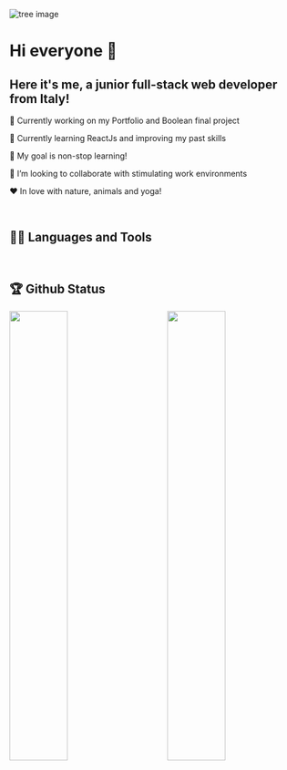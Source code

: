 ![tree image](https://i.stack.imgur.com/BhAwr.jpg)


# Hi everyone 👋

## Here it's me, a junior full-stack web developer from Italy!

🔭 Currently working on my Portfolio and Boolean final project

🌱 Currently learning ReactJs and improving my past skills

🥅 My goal is non-stop learning!

👯 I’m looking to collaborate with stimulating work environments

&hearts; In love with nature, animals and yoga!

<br>

## 👨‍💻 Languages and Tools

<div align="center">



</div>

<br >

## 🏆 Github Status

<img src="https://github-readme-stats.vercel.app/api?username=GiuliaSossai&theme=dark" width="45%" align="right" >

<img src="https://github-readme-stats.vercel.app/api/top-langs/?username=GiuliaSossai&layout=compact&theme=dark" width="45%" >

<br>

